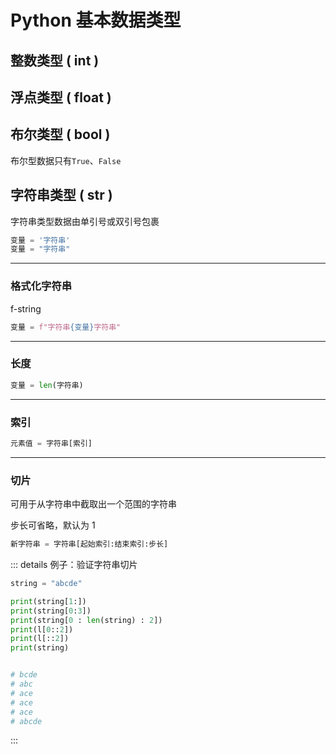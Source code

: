 # Python 基本数据类型

## 整数类型 ( int )

## 浮点类型 ( float )

## 布尔类型 ( bool )

布尔型数据只有`True`、`False`

## 字符串类型 ( str )

字符串类型数据由单引号或双引号包裹

```py
变量 = '字符串'
变量 = "字符串"
```

---

### 格式化字符串

f-string

```py
变量 = f"字符串{变量}字符串"
```

---

### 长度

```py
变量 = len(字符串)
```

---

### 索引

```py
元素值 = 字符串[索引]
```

---

### 切片

可用于从字符串中截取出一个范围的字符串

步长可省略，默认为 1

```py
新字符串 = 字符串[起始索引:结束索引:步长]
```

::: details 例子：验证字符串切片

```py
string = "abcde"

print(string[1:])
print(string[0:3])
print(string[0 : len(string) : 2])
print(l[0::2])
print(l[::2])
print(string)


# bcde
# abc
# ace
# ace
# ace
# abcde
```

:::

